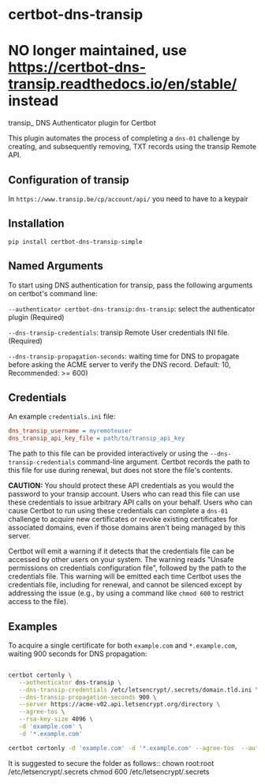 certbot-dns-transip
=====================

# NO longer maintained, use https://certbot-dns-transip.readthedocs.io/en/stable/ instead

transip_ DNS Authenticator plugin for Certbot

This plugin automates the process of completing a ``dns-01`` challenge by
creating, and subsequently removing, TXT records using the transip Remote API.

Configuration of transip
---------------------------

In `https://www.transip.be/cp/account/api/` you need to have to a keypair


Installation
------------



    pip install certbot-dns-transip-simple


Named Arguments
---------------

To start using DNS authentication for transip, pass the following arguments on
certbot's command line:

`--authenticator certbot-dns-transip:dns-transip`: select the authenticator plugin (Required)

`--dns-transip-credentials`: transip Remote User credentials INI file. (Required)

`--dns-transip-propagation-seconds`: waiting time for DNS to propagate before asking the ACME server to verify the DNS record. Default: 10, Recommended: >= 600)



Credentials
-----------

An example `credentials.ini` file:

```ini
dns_transip_username = myremoteuser
dns_transip_api_key_file = path/to/transip_api_key
```
The path to this file can be provided interactively or using the
`--dns-transip-credentials` command-line argument. Certbot
records the path to this file for use during renewal, but does not store the
file's contents.

**CAUTION:** You should protect these API credentials as you would the
password to your transip account. Users who can read this file can use these
credentials to issue arbitrary API calls on your behalf. Users who can cause
Certbot to run using these credentials can complete a ``dns-01`` challenge to
acquire new certificates or revoke existing certificates for associated
domains, even if those domains aren't being managed by this server.

Certbot will emit a warning if it detects that the credentials file can be
accessed by other users on your system. The warning reads "Unsafe permissions
on credentials configuration file", followed by the path to the credentials
file. This warning will be emitted each time Certbot uses the credentials file,
including for renewal, and cannot be silenced except by addressing the issue
(e.g., by using a command like ``chmod 600`` to restrict access to the file).


Examples
--------

To acquire a single certificate for both `example.com` and
`*.example.com`, waiting 900 seconds for DNS propagation:

```bash

certbot certonly \
   --authenticator dns-transip \
   --dns-transip-credentials /etc/letsencrypt/.secrets/domain.tld.ini \
   --dns-transip-propagation-seconds 900 \
   --server https://acme-v02.api.letsencrypt.org/directory \
   --agree-tos \
   --rsa-key-size 4096 \
   -d 'example.com' \
   -d '*.example.com'
```

```bash
certbot certonly -d 'example.com' -d '*.example.com' --agree-tos  --authenticator dns-transip --dns-transip-credentials=credentials.ini  -n --email=certbot@example.com --dns-transip-propagation-seconds 600
```

It is suggested to secure the folder as follows::
chown root:root /etc/letsencrypt/.secrets
chmod 600 /etc/letsencrypt/.secrets
